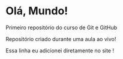 # Olá, Mundo!
 Primeiro repositório do curso de Git e GitHub

Repositório criado durante uma aula ao vivo!

Essa linha eu adicionei diretamente no site !
